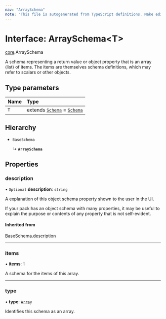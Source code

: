 ```yaml
---
nav: "ArraySchema"
note: "This file is autogenerated from TypeScript definitions. Make edits to the comments in the TypeScript file and then run `make docs` to regenerate this file."
---
```

# Interface: ArraySchema<T\>

[core](../modules/core.md).ArraySchema

A schema representing a return value or object property that is an array (list) of items.
The items are themselves schema definitions, which may refer to scalars or other objects.

## Type parameters

| Name | Type |
| :------ | :------ |
| `T` | extends [`Schema`](../types/core.Schema.md) = [`Schema`](../types/core.Schema.md) |

## Hierarchy

- `BaseSchema`

  ↳ **`ArraySchema`**

## Properties

### description

• `Optional` **description**: `string`

A explanation of this object schema property shown to the user in the UI.

If your pack has an object schema with many properties, it may be useful to
explain the purpose or contents of any property that is not self-evident.

#### Inherited from

BaseSchema.description

___

### items

• **items**: `T`

A schema for the items of this array.

___

### type

• **type**: [`Array`](../enums/core.ValueType.md#array)

Identifies this schema as an array.
